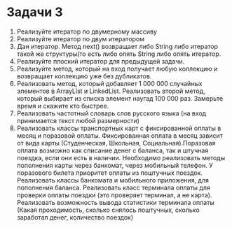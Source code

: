 # Задачи 3

1. Реализуйте итератор по двумерному массиву
2. Реализуйте итератор по двум итератором
3. Дан итератор. Метод next() возвращает либо String либо итератор такой же структуры(то есть либо опять String либо опять итератор.
4. Реализуйте плоский итератор для предыдущей задачи.
5. Реализуйте метод, который на вход получает любую коллекцию и возвращает коллекцию уже без дубликатов.
6. Реализовать метод, который добавляет 1 000 000 случайных элементов в ArrayList и LinkedList. Реализовать второй метод, который выбирает из списка элемент наугад 100 000 раз. Замерьте время и скажите кто быстрее.
7. Реализовать частотный словарь слов русского языка (на вход принимается текст любой размерности)
8. Реализовать классы транспортных карт с фиксированной оплаты в месяц и поразовой оплаты. Фиксированная оплата в месяц зависит от вида карты (Студенческая, Школьная, Социальная).Поразовая оплата возможно как списание денег с баланса, так и штучная поездка, если они есть в наличии. Необходимо реализовать методы пополнения карты через банкомат, через мобильный телефон. У поразового билета приоритет оплаты из поштучных поездок. Реализовать классы банкомата и мобильного приложения, для
пополнения баланса. Реализовать класс терминала оплаты для проверки оплаты поездки (это проверяет терминал, а не карта). Реализовать возможность вывода статистики терминала оплаты (Какая проходимость, сколько снялось поштучных, сколько заработал денег, количество поездок)